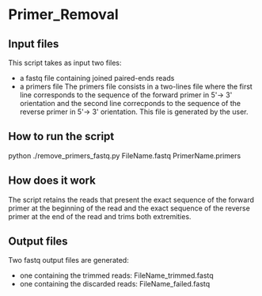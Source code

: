 # Primer_Removal
## Input files
This script takes as input two files:
- a fastq file containing joined paired-ends reads
- a primers file
The primers file consists in a two-lines file where the first line corresponds to the sequence of the forward primer in 5'-> 3' orientation and the second line correcponds to the sequence of the reverse primer in 5'-> 3' orientation.
This file is generated by the user. 

## How to run the script
python ./remove_primers_fastq.py FileName.fastq PrimerName.primers

## How does it work
The script retains the reads that present the exact sequence of the forward primer at the beginning of the read and the exact sequence of the reverse primer at the end of the read and trims both extremities.

## Output files
Two fastq output files are generated:
- one containing the trimmed reads: FileName_trimmed.fastq
- one containing the discarded reads: FileName_failed.fastq
